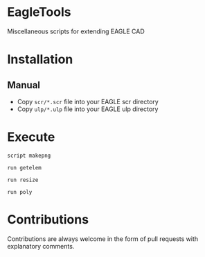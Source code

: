 EagleTools
==================

Miscellaneous scripts for extending EAGLE CAD

Installation
============

Manual 
------
- Copy `scr/*.scr` file into your EAGLE scr directory
- Copy `ulp/*.ulp` file into your EAGLE ulp directory

Execute
============
```
script makepng
```
```
run getelem 
```
```
run resize 
```
```
run poly 
```

Contributions
================

Contributions are always welcome in the form of pull requests with explanatory comments.

